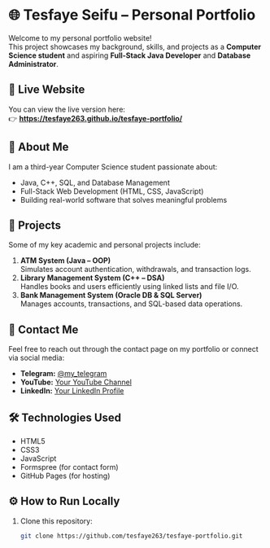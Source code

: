 # 🌐 Tesfaye Seifu – Personal Portfolio

Welcome to my personal portfolio website!  
This project showcases my background, skills, and projects as a **Computer Science student** and aspiring **Full-Stack Java Developer** and **Database Administrator**.
## 🚀 Live Website
You can view the live version here:  
👉 **https://tesfaye263.github.io/tesfaye-portfolio/**  
## 🧠 About Me
I am a third-year Computer Science student passionate about:
- Java, C++, SQL, and Database Management
- Full-Stack Web Development (HTML, CSS, JavaScript)
- Building real-world software that solves meaningful problems

## 💼 Projects
Some of my key academic and personal projects include:
1. **ATM System (Java – OOP)**  
   Simulates account authentication, withdrawals, and transaction logs.
2. **Library Management System (C++ – DSA)**  
   Handles books and users efficiently using linked lists and file I/O.
3. **Bank Management System (Oracle DB & SQL Server)**  
   Manages accounts, transactions, and SQL-based data operations.
## 💬 Contact Me
Feel free to reach out through the contact page on my portfolio or connect via social media:
- **Telegram:** [@my_telegram](https://t.me/@Enatwa_Gondar)
- **YouTube:** [Your YouTube Channel](https://youtube.com/@tesfayeseifu7143)
- **LinkedIn:** [Your LinkedIn Profile](https://linkedin.com/in/acefaye26)
## 🛠️ Technologies Used
- HTML5  
- CSS3  
- JavaScript  
- Formspree (for contact form)  
- GitHub Pages (for hosting)

## ⚙️ How to Run Locally
1. Clone this repository:
   ```bash
   git clone https://github.com/tesfaye263/tesfaye-portfolio.git
